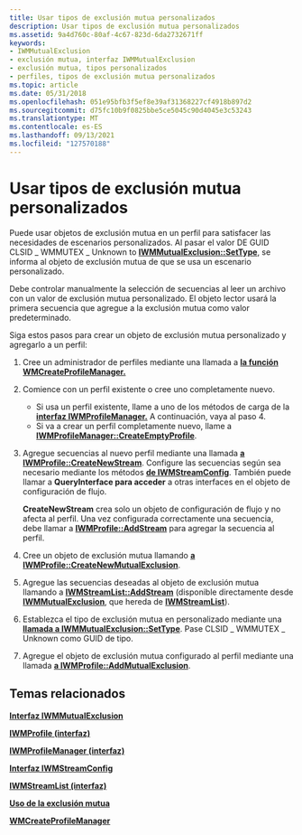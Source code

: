 ```yaml
---
title: Usar tipos de exclusión mutua personalizados
description: Usar tipos de exclusión mutua personalizados
ms.assetid: 9a4d760c-80af-4c67-823d-6da2732671ff
keywords:
- IWMMutualExclusion
- exclusión mutua, interfaz IWMMutualExclusion
- exclusión mutua, tipos personalizados
- perfiles, tipos de exclusión mutua personalizados
ms.topic: article
ms.date: 05/31/2018
ms.openlocfilehash: 051e95bfb3f5ef8e39af31368227cf4918b897d2
ms.sourcegitcommit: d75fc10b9f0825bbe5ce5045c90d4045e3c53243
ms.translationtype: MT
ms.contentlocale: es-ES
ms.lasthandoff: 09/13/2021
ms.locfileid: "127570188"
---
```

# <a name="using-custom-mutual-exclusion-types"></a>Usar tipos de exclusión mutua personalizados

Puede usar objetos de exclusión mutua en un perfil para satisfacer las necesidades de escenarios personalizados. Al pasar el valor DE GUID CLSID \_ WMMUTEX \_ Unknown to [**IWMMutualExclusion::SetType**](/previous-versions/windows/desktop/api/Wmsdkidl/nf-wmsdkidl-iwmmutualexclusion-settype), se informa al objeto de exclusión mutua de que se usa un escenario personalizado.

Debe controlar manualmente la selección de secuencias al leer un archivo con un valor de exclusión mutua personalizado. El objeto lector usará la primera secuencia que agregue a la exclusión mutua como valor predeterminado.

Siga estos pasos para crear un objeto de exclusión mutua personalizado y agregarlo a un perfil:

1.  Cree un administrador de perfiles mediante una llamada a [**la función WMCreateProfileManager.**](/previous-versions/windows/desktop/api/Wmsdkidl/nf-wmsdkidl-wmcreateprofilemanager)
2.  Comience con un perfil existente o cree uno completamente nuevo.
    -   Si usa un perfil existente, llame a uno de los métodos de carga de la [**interfaz IWMProfileManager.**](/previous-versions/windows/desktop/api/wmsdkidl/nn-wmsdkidl-iwmprofilemanager) A continuación, vaya al paso 4.
    -   Si va a crear un perfil completamente nuevo, llame a [**IWMProfileManager::CreateEmptyProfile**](/previous-versions/windows/desktop/api/Wmsdkidl/nf-wmsdkidl-iwmprofilemanager-createemptyprofile).
3.  Agregue secuencias al nuevo perfil mediante una llamada [**a IWMProfile::CreateNewStream**](/previous-versions/windows/desktop/api/Wmsdkidl/nf-wmsdkidl-iwmprofile-createnewstream). Configure las secuencias según sea necesario mediante los métodos [**de IWMStreamConfig**](/previous-versions/windows/desktop/api/wmsdkidl/nn-wmsdkidl-iwmstreamconfig). También puede llamar a **QueryInterface para acceder** a otras interfaces en el objeto de configuración de flujo.

    **CreateNewStream** crea solo un objeto de configuración de flujo y no afecta al perfil. Una vez configurada correctamente una secuencia, debe llamar a [**IWMProfile::AddStream**](/previous-versions/windows/desktop/api/Wmsdkidl/nf-wmsdkidl-iwmprofile-addstream) para agregar la secuencia al perfil.

4.  Cree un objeto de exclusión mutua llamando [**a IWMProfile::CreateNewMutualExclusion**](/previous-versions/windows/desktop/api/Wmsdkidl/nf-wmsdkidl-iwmprofile-createnewmutualexclusion).
5.  Agregue las secuencias deseadas al objeto de exclusión mutua llamando a [**IWMStreamList::AddStream**](/previous-versions/windows/desktop/api/Wmsdkidl/nf-wmsdkidl-iwmstreamlist-addstream) (disponible directamente desde [**IWMMutualExclusion**](/previous-versions/windows/desktop/api/wmsdkidl/nn-wmsdkidl-iwmmutualexclusion), que hereda de [**IWMStreamList**](/previous-versions/windows/desktop/api/wmsdkidl/nn-wmsdkidl-iwmstreamlist)).
6.  Establezca el tipo de exclusión mutua en personalizado mediante una [**llamada a IWMMutualExclusion::SetType**](/previous-versions/windows/desktop/api/Wmsdkidl/nf-wmsdkidl-iwmmutualexclusion-settype). Pase CLSID \_ WMMUTEX \_ Unknown como GUID de tipo.
7.  Agregue el objeto de exclusión mutua configurado al perfil mediante una llamada [**a IWMProfile::AddMutualExclusion**](/previous-versions/windows/desktop/api/Wmsdkidl/nf-wmsdkidl-iwmprofile-addmutualexclusion).

## <a name="related-topics"></a>Temas relacionados

<dl> <dt>

[**Interfaz IWMMutualExclusion**](/previous-versions/windows/desktop/api/wmsdkidl/nn-wmsdkidl-iwmmutualexclusion)
</dt> <dt>

[**IWMProfile (interfaz)**](iwmprofile.md)
</dt> <dt>

[**IWMProfileManager (interfaz)**](/previous-versions/windows/desktop/api/wmsdkidl/nn-wmsdkidl-iwmprofilemanager)
</dt> <dt>

[**Interfaz IWMStreamConfig**](/previous-versions/windows/desktop/api/wmsdkidl/nn-wmsdkidl-iwmstreamconfig)
</dt> <dt>

[**IWMStreamList (interfaz)**](/previous-versions/windows/desktop/api/wmsdkidl/nn-wmsdkidl-iwmstreamlist)
</dt> <dt>

[**Uso de la exclusión mutua**](using-mutual-exclusion.md)
</dt> <dt>

[**WMCreateProfileManager**](/previous-versions/windows/desktop/api/Wmsdkidl/nf-wmsdkidl-wmcreateprofilemanager)
</dt> </dl>

 

 




